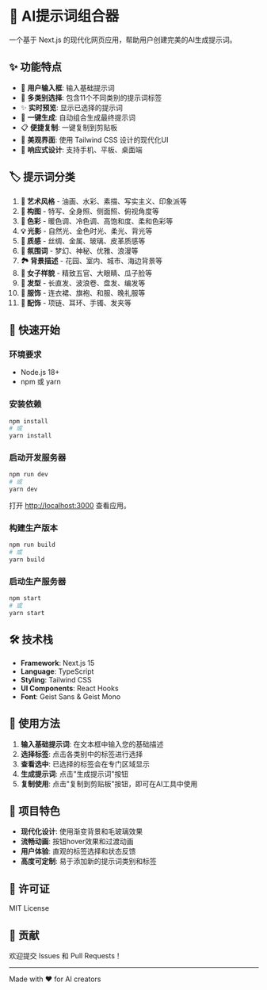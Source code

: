 # 🎨 AI提示词组合器

一个基于 Next.js 的现代化网页应用，帮助用户创建完美的AI生成提示词。

## ✨ 功能特点

- 📝 **用户输入框**: 输入基础提示词
- 🎯 **多类别选择**: 包含11个不同类别的提示词标签
- ✨ **实时预览**: 显示已选择的提示词
- 🚀 **一键生成**: 自动组合生成最终提示词
- 📋 **便捷复制**: 一键复制到剪贴板
- 🎨 **美观界面**: 使用 Tailwind CSS 设计的现代化UI
- 📱 **响应式设计**: 支持手机、平板、桌面端

## 🏷️ 提示词分类

1. **🎨 艺术风格** - 油画、水彩、素描、写实主义、印象派等
2. **📐 构图** - 特写、全身照、侧面照、俯视角度等
3. **🎨 色彩** - 暖色调、冷色调、高饱和度、柔和色彩等
4. **💡 光影** - 自然光、金色时光、柔光、背光等
5. **🤚 质感** - 丝绸、金属、玻璃、皮革质感等
6. **🌟 氛围词** - 梦幻、神秘、优雅、浪漫等
7. **🏞️ 背景描述** - 花园、室内、城市、海边背景等
8. **👩 女子样貌** - 精致五官、大眼睛、瓜子脸等
9. **💇 发型** - 长直发、波浪卷、盘发、编发等
10. **👗 服饰** - 连衣裙、旗袍、和服、晚礼服等
11. **💎 配饰** - 项链、耳环、手镯、发夹等

## 🚀 快速开始

### 环境要求

- Node.js 18+ 
- npm 或 yarn

### 安装依赖

```bash
npm install
# 或
yarn install
```

### 启动开发服务器

```bash
npm run dev
# 或
yarn dev
```

打开 [http://localhost:3000](http://localhost:3000) 查看应用。

### 构建生产版本

```bash
npm run build
# 或
yarn build
```

### 启动生产服务器

```bash
npm start
# 或
yarn start
```

## 🛠️ 技术栈

- **Framework**: Next.js 15
- **Language**: TypeScript  
- **Styling**: Tailwind CSS
- **UI Components**: React Hooks
- **Font**: Geist Sans & Geist Mono

## 📝 使用方法

1. **输入基础提示词**: 在文本框中输入您的基础描述
2. **选择标签**: 点击各类别中的标签进行选择
3. **查看选中**: 已选择的标签会在专门区域显示
4. **生成提示词**: 点击"生成提示词"按钮
5. **复制使用**: 点击"复制到剪贴板"按钮，即可在AI工具中使用

## 🎯 项目特色

- **现代化设计**: 使用渐变背景和毛玻璃效果
- **流畅动画**: 按钮hover效果和过渡动画
- **用户体验**: 直观的标签选择和状态反馈
- **高度可定制**: 易于添加新的提示词类别和标签

## 📄 许可证

MIT License

## 🤝 贡献

欢迎提交 Issues 和 Pull Requests！

---

Made with ❤️ for AI creators
